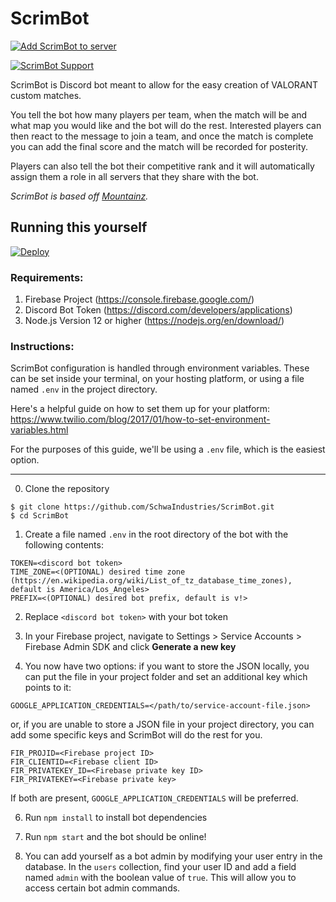 # ScrimBot

[![Add ScrimBot to server](https://img.shields.io/static/v1?label=Add%20ScrimBot&message=to%20server&color=7289DA&logo=Discord&logoColor=white&style=flat-square)](https://discord.com/oauth2/authorize?client_id=715030981894995998&scope=bot&permissions=285355008)

[![ScrimBot Support](https://img.shields.io/static/v1?label=ScrimBot%20Support&message=server&color=7289DA&logo=Discord&logoColor=white&style=flat-square)](https://discord.gg/hfFJxUG)




ScrimBot is Discord bot meant to allow for the easy creation of VALORANT custom matches.

 You tell the bot how many players per team, when the match will be and what map you would like and the bot will do the rest. Interested players can then react to the message to join a team, and once the match is complete you can add the final score and the match will be recorded for posterity.

 Players can also tell the bot their competitive rank and it will automatically assign them a role in all servers that they share with the bot.

_ScrimBot is based off [Mountainz](https://github.com/Kalissaac/Mountainz)._

## Running this yourself

[![Deploy](https://www.herokucdn.com/deploy/button.svg)](https://heroku.com/deploy)

### Requirements:
1. Firebase Project (https://console.firebase.google.com/)
2. Discord Bot Token (https://discord.com/developers/applications)
3. Node.js Version 12 or higher (https://nodejs.org/en/download/)

### Instructions:
ScrimBot configuration is handled through environment variables. These can be set inside your terminal, on your hosting platform, or using a file named `.env` in the project directory.

Here's a helpful guide on how to set them up for your platform: https://www.twilio.com/blog/2017/01/how-to-set-environment-variables.html

For the purposes of this guide, we'll be using a `.env` file, which is the easiest option.

---
0. Clone the repository
```
$ git clone https://github.com/SchwaIndustries/ScrimBot.git
$ cd ScrimBot
```

1. Create a file named `.env` in the root directory of the bot with the following contents:
```
TOKEN=<discord bot token>
TIME_ZONE=<(OPTIONAL) desired time zone (https://en.wikipedia.org/wiki/List_of_tz_database_time_zones), default is America/Los_Angeles> 
PREFIX=<(OPTIONAL) desired bot prefix, default is v!>
```

2. Replace `<discord bot token>` with your bot token

3. In your Firebase project, navigate to Settings > Service Accounts > Firebase Admin SDK and click **Generate a new key**

4. You now have two options: if you want to store the JSON locally, you can put the file in your project folder and set an additional key which points to it:
```
GOOGLE_APPLICATION_CREDENTIALS=</path/to/service-account-file.json>
```
or, if you are unable to store a JSON file in your project directory, you can add some specific keys and ScrimBot will do the rest for you.
```
FIR_PROJID=<Firebase project ID>
FIR_CLIENTID=<Firebase client ID>
FIR_PRIVATEKEY_ID=<Firebase private key ID>
FIR_PRIVATEKEY=<Firebase private key>
```
If both are present, `GOOGLE_APPLICATION_CREDENTIALS` will be preferred.

6. Run `npm install` to install bot dependencies

7. Run `npm start` and the bot should be online!

8. You can add yourself as a bot admin by modifying your user entry in the database. In the `users` collection, find your user ID and add a field named `admin` with the boolean value of `true`. This will allow you to access certain bot admin commands.
